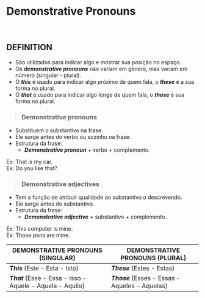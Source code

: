 # Demonstrative Pronouns

<br>

## DEFINITION
* São utilizados para indicar algo e mostrar sua posição no espaço.
* Os ***demonstrative pronouns*** não variam em gênero, mas variam em número (singular - plural).
* O ***this*** é usado para indicar algo próximo de quem fala, o ***these*** é a sua forma no plural.
* O ***that*** é usado para indicar algo longe de quem fala, o ***those*** é sua forma no plural.

> ### Demonstrative pronouns
* Substituem o substantivo na frase.
* Ele surge antes do verbo ou sozinho na frase.
* Estrutura da frase:
  - ***Demonstrative pronoun*** + verbo + complemento.

Ex: That is my car.  
Ex: Do you like that?  

> ### Demonstrative adjectives
* Tem a função de atribuir qualidade ao substantivo o descrevendo. 
* Ele surge antes do substantivo.
* Estrutura da frase:
  - ***Demonstrative adjective*** + substantivo + complemento.

Ex: This computer is mine.  
Ex: Those pens are mine.  

| DEMONSTRATIVE PRONOUNS (SINGULAR)                          | DEMONSTRATIVE PRONOUNS (PLURAL)                 |
| ---------------------------------------------------------- | ----------------------------------------------- |
| ***This*** (Este - Esta - Isto)                            | ***These*** (Estes - Estas)                     |
| ***That*** (Esse - Essa - Isso - Aquele - Aquela - Aquilo) | ***Those*** (Esses - Essas - Aqueles - Aquelas) |
